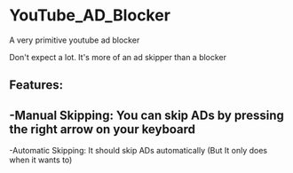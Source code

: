 # YouTube_AD_Blocker
A very primitive youtube ad blocker

Don't expect a lot. It's more of an ad skipper than a blocker

Features:
-
-Manual Skipping: You can skip ADs by pressing the right arrow on your keyboard
-
-Automatic Skipping: It should skip ADs automatically (But It only does when it wants to) 
